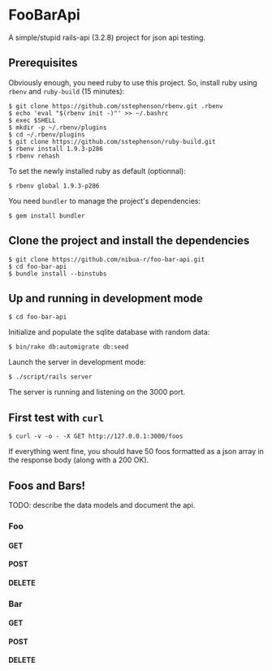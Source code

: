 # FooBarApi

A simple/stupid rails-api (3.2.8) project for json api testing.

## Prerequisites

Obviously enough, you need ruby to use this project. So, install ruby using `rbenv` and `ruby-build`
(15 minutes):

    $ git clone https://github.com/sstephenson/rbenv.git .rbenv
    $ echo 'eval "$(rbenv init -)"' >> ~/.bashrc
    $ exec $SHELL
    $ mkdir -p ~/.rbenv/plugins
    $ cd ~/.rbenv/plugins
    $ git clone https://github.com/sstephenson/ruby-build.git
    $ rbenv install 1.9.3-p286
    $ rbenv rehash

To set the newly installed ruby as default (optionnal):

    $ rbenv global 1.9.3-p286

You need `bundler` to manage the project's dependencies:

    $ gem install bundler

## Clone the project and install the dependencies

    $ git clone https://github.com/nibua-r/foo-bar-api.git
    $ cd foo-bar-api
    $ bundle install --binstubs

## Up and running in development mode

    $ cd foo-bar-api

Initialize and populate the sqlite database with random data:

    $ bin/rake db:automigrate db:seed

Launch the server in development mode:

    $ ./script/rails server

The server is running and listening on the 3000 port.

## First test with `curl`

    $ curl -v -o - -X GET http://127.0.0.1:3000/foos

If everything went fine, you should have 50 foos formatted as a json array in the response body
(along with a 200 OK).

## Foos and Bars!

TODO: describe the data models and document the api.

### Foo
#### GET
#### POST
#### DELETE

### Bar
#### GET
#### POST
#### DELETE
